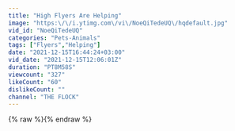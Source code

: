 ```yaml
---
title: "High Flyers Are Helping"
image: "https:\/\/i.ytimg.com\/vi\/NoeQiTedeUQ\/hqdefault.jpg"
vid_id: "NoeQiTedeUQ"
categories: "Pets-Animals"
tags: ["Flyers","Helping"]
date: "2021-12-15T16:44:24+03:00"
vid_date: "2021-12-15T12:06:01Z"
duration: "PT8M58S"
viewcount: "327"
likeCount: "60"
dislikeCount: ""
channel: "THE FLOCK"
---
```

{% raw %}{% endraw %}
